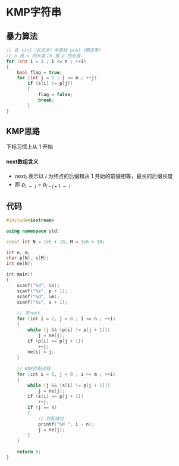 # KMP字符串
## 暴力算法
```cpp
// 在 s[n]（长文本）中查找 p[m]（模式串）
// n 是 s 的长度；m 是 p 的长度
for (int i = 1 ; i <= n ; ++i)
{
	bool flag = true;
	for (int j = 1 ; j <= m ; ++j)
		if (s[i] != p[j])
		{
			flag = false;
			break;
		}
}
```
## KMP思路
下标习惯上从 $1$ 开始
#### next数组含义
* $next_i$ 表示以 $i$ 为终点的后缀和从 $1$ 开始的前缀相等，最长的后缀长度
* 即 $p_{i \text{ } \sim \text{ } j} = p_{i-j+1 \text{ } \sim \text{ } i}$
## 代码
```cpp
#include<iostream>

using namespace std;

const int N = 1e5 + 10, M = 1e6 + 10;

int n, m;
char p[N], s[M];
int ne[N];

int main()
{
	scanf("%d", &n);
	scanf("%s", p + 1);
	scanf("%d", &m);
	scanf("%s", s + 1);
	
	// 求next
	for (int i = 2, j = 0 ; i <= n ; ++i)
	{
		while (j && (p[i] != p[j + 1]))
			j = ne[j];
		if (p[i] == p[j + 1])
			++j;
		ne[i] = j;
	}
	
	// KMP匹配过程
	for (int i = 1, j = 0 ; i <= m ; ++i)
	{
		while (j && (s[i] != p[j + 1]))
			j = ne[j];
		if (s[i] == p[j + 1])
			++j;
		if (j == n)
		{
			// 匹配成功
			printf("%d ", i - n);
			j = ne[j];
		}
	}
	
	return 0;
}
```